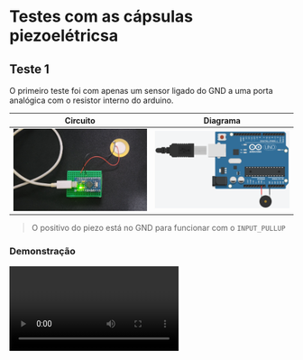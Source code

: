 # Testes com as cápsulas piezoelétricsa
## Teste 1
O primeiro teste foi com apenas um sensor ligado do GND a uma porta analógica com o resistor interno do arduino.


Circuito | Diagrama
---------|---------
<img src="./Piezo_1/Circuito.jpg" width="300" alt="Imagem do circuito"> |  <img src="./Piezo_1/Diagrama.png" width="300" alt="Imagem do diagrama">
> O positivo do piezo está no GND para funcionar com o `INPUT_PULLUP`

### Demonstração
<video controls>
  <source src="./Piezo_1/Video.mp4" alt="Demonstração do teste">
</video>

